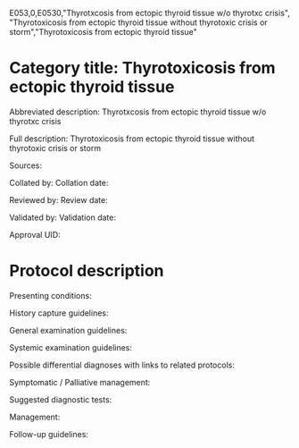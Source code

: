 E053,0,E0530,"Thyrotxcosis from ectopic thyroid tissue w/o thyrotxc crisis", "Thyrotoxicosis from ectopic thyroid tissue without thyrotoxic crisis or storm","Thyrotoxicosis from ectopic thyroid tissue"
# Category title: Thyrotoxicosis from ectopic thyroid tissue

Abbreviated description: Thyrotxcosis from ectopic thyroid tissue w/o thyrotxc crisis

Full description: Thyrotoxicosis from ectopic thyroid tissue without thyrotoxic crisis or storm

Sources:

Collated by:
Collation date:

Reviewed by:
Review date:

Validated by:
Validation date:

Approval UID:

# Protocol description

Presenting conditions:

History capture guidelines:

General examination guidelines:

Systemic examination guidelines:

Possible differential diagnoses with links to related protocols:

Symptomatic / Palliative management:

Suggested diagnostic tests:

Management:

Follow-up guidelines:
